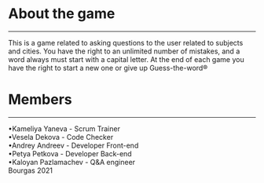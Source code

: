 # About the game
<hr>
This is a game related to asking questions to the user related to subjects and cities. You have the right to an unlimited number of mistakes, and a word always  must start with a capital letter. At the end of each game you have the right to start a new one or give up
Guess-the-word®

# Members
<hr>
•Kameliya Yaneva - Scrum Trainer <br>
•Vesela Dekova - Code Checker <br>
•Andrey Andreev - Developer Front-end <br>
•Petya Petkova - Developer Back-end <br>
•Kaloyan Pazlamachev - Q&A engineer <br>
Bourgas 2021

